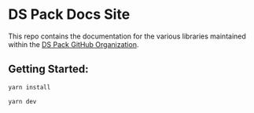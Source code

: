 # DS Pack Docs Site

This repo contains the documentation for the various libraries maintained within
the [DS Pack GitHub Organization](https://github.com/ds-pack?type=source).

## Getting Started:

```sh
yarn install
```

```sh
yarn dev
```
